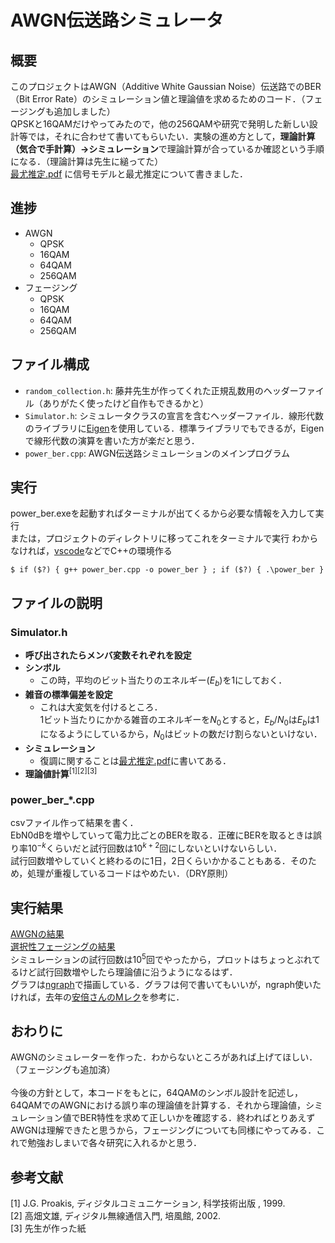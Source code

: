# AWGN伝送路シミュレータ

## 概要
このプロジェクトはAWGN（Additive White Gaussian Noise）伝送路でのBER（Bit Error Rate）のシミュレーション値と理論値を求めるためのコード．（フェージングも追加しました）</br>
QPSKと16QAMだけやってみたので，他の256QAMや研究で発明した新しい設計等では，それに合わせて書いてもらいたい．実験の進め方として，**理論計算（気合で手計算）→シミュレーション**で理論計算が合っているか確認という手順になる．（理論計算は先生に縋ってた）</br>
[最尤推定.pdf](./最尤推定.pdf)  に信号モデルと最尤推定について書きました．

## 進捗
- AWGN
  - QPSK
  - 16QAM
  - 64QAM
  - 256QAM
- フェージング
  - QPSK
  - 16QAM
  - 64QAM
  - 256QAM


## ファイル構成
- `random_collection.h`: 藤井先生が作ってくれた正規乱数用のヘッダーファイル（ありがたく使ったけど自作もできるかと）
- `Simulator.h`: シミュレータクラスの宣言を含むヘッダーファイル．線形代数のライブラリに[Eigen](https://eigen.tuxfamily.org/index.php?title=Main_Page)を使用している．標準ライブラリでもできるが，Eigenで線形代数の演算を書いた方が楽だと思う．
- `power_ber.cpp`: AWGN伝送路シミュレーションのメインプログラム

## 実行
power_ber.exeを起動すればターミナルが出てくるから必要な情報を入力して実行</br>
または，プロジェクトのディレクトリに移ってこれをターミナルで実行
わからなければ，[vscode](https://code.visualstudio.com/)などでC++の環境作る
```
$ if ($?) { g++ power_ber.cpp -o power_ber } ; if ($?) { .\power_ber }
```

## ファイルの説明
### Simulator.h
- **呼び出されたらメンバ変数それぞれを設定**
- **シンボル**
  - この時，平均のビット当たりのエネルギー($E_b$)を1にしておく．
- **雑音の標準偏差を設定**
  - これは大変気を付けるところ．</br>
  1ビット当たりにかかる雑音のエネルギーを$N_0$とすると，$E_b/N_0$は$E_b$は1になるようにしているから，$N_0$はビットの数だけ割らないといけない．
- **シミュレーション**
  - 復調に関することは[最尤推定.pdf](./最尤推定.pdf)に書いてある．
- **理論値計算**<sup>[1][2][3]</sup>

### power_ber_*.cpp
csvファイル作って結果を書く．</br>
EbN0dBを増やしていって電力比ごとのBERを取る．正確にBERを取るときは誤り率$10^{-k}$くらいだと試行回数は$10^{k+2}$回にしないといけないらしい．</br>
試行回数増やしていくと終わるのに1日，2日くらいかかることもある．そのため，処理が重複しているコードはやめたい．（DRY原則）</br>

## 実行結果
[AWGNの結果](./AWGN_result/QAM_BER_AWGN.png)  
[選択性フェージングの結果](./Fading_result/QAM_BER_Fading.png)  
シミュレーションの試行回数は$10^{5}$回でやったから，プロットはちょっとぶれてるけど試行回数増やしたら理論値に沿うようになるはず．</br>
グラフは[ngraph](https://www2e.biglobe.ne.jp/~isizaka/)で描画している．グラフは何で書いてもいいが，ngraph使いたければ，去年の[安倍さんのMレク](https://drive.google.com/drive/u/0/folders/12RqtbDUnCFb7Q4qlp9Xucq_lk0aBjvIU)を参考に．

## おわりに
AWGNのシミュレーターを作った．わからないところがあれば上げてほしい．（フェージングも追加済）</br>  
今後の方針として，本コードをもとに，64QAMのシンボル設計を記述し，64QAMでのAWGNにおける誤り率の理論値を計算する．それから理論値，シミュレーション値でBER特性を求めて正しいかを確認する．終わればとりあえずAWGNは理解できたと思うから，フェージングについても同様にやってみる．これで勉強おしまいで各々研究に入れるかと思う．

## 参考文献
[1] J.G. Proakis, ディジタルコミュニケーション, 科学技術出版 , 1999. </br>
[2] 高畑文雄,  ディジタル無線通信入門, 培風館, 2002. </br>
[3] 先生が作った紙